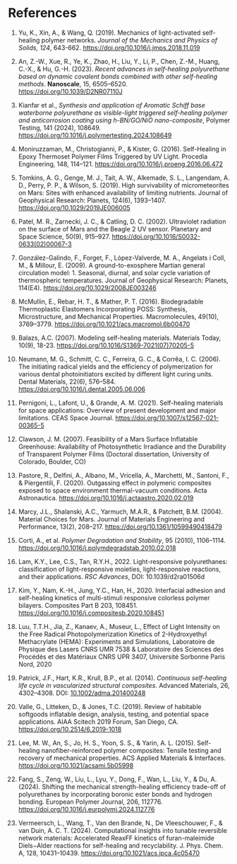 # References

1. Yu, K., Xin, A., & Wang, Q. (2019). Mechanics of light-activated self-healing polymer networks. *Journal of the Mechanics and Physics of Solids, 124*, 643-662. https://doi.org/10.1016/j.jmps.2018.11.019

2. An, Z.-W., Xue, R., Ye, K., Zhao, H., Liu, Y., Li, P., Chen, Z.-M., Huang, C.-X., & Hu, G.-H. (2023). *Recent advances in self-healing polyurethane based on dynamic covalent bonds combined with other self-healing methods*. **Nanoscale**, 15, 6505–6520. https://doi.org/10.1039/D2NR07110J

3. Kianfar et al., *Synthesis and application of Aromatic Schiff base waterborne polyurethane as visible-light triggered self-healing polymer and anticorrosion coating using h-BN/GO/NiO nano-composite*, Polymer Testing, 141 (2024), 108649. https://doi.org/10.1016/j.polymertesting.2024.108649

4. Moniruzzaman, M., Christogianni, P., & Kister, G. (2016). Self-Healing in Epoxy Thermoset Polymer Films Triggered by UV Light. Procedia Engineering, 148, 114–121. https://doi.org/10.1016/j.proeng.2016.06.472

5. Tomkins, A. G., Genge, M. J., Tait, A. W., Alkemade, S. L., Langendam, A. D., Perry, P. P., & Wilson, S. (2019). High survivability of micrometeorites on Mars: Sites with enhanced availability of limiting nutrients. Journal of Geophysical Research: Planets, 124(6), 1393–1407. https://doi.org/10.1029/2019JE006005

6. Patel, M. R., Zarnecki, J. C., & Catling, D. C. (2002). Ultraviolet radiation on the surface of Mars and the Beagle 2 UV sensor. Planetary and Space Science, 50(9), 915–927. https://doi.org/10.1016/S0032-0633(02)00067-3

7. González-Galindo, F., Forget, F., López-Valverde, M. A., Angelats i Coll, M., & Millour, E. (2009). A ground-to-exosphere Martian general circulation model: 1. Seasonal, diurnal, and solar cycle variation of thermospheric temperatures. Journal of Geophysical Research: Planets, 114(E4). https://doi.org/10.1029/2008JE003246

8. McMullin, E., Rebar, H. T., & Mather, P. T. (2016). Biodegradable Thermoplastic Elastomers Incorporating POSS: Synthesis, Microstructure, and Mechanical Properties. Macromolecules, 49(10), 3769–3779. https://doi.org/10.1021/acs.macromol.6b00470

9. Balazs, A.C. (2007). Modeling self-healing materials. Materials Today, 10(9), 18-23. https://doi.org/10.1016/S1369-7021(07)70205-5

10. Neumann, M. G., Schmitt, C. C., Ferreira, G. C., & Corrêa, I. C. (2006). The initiating radical yields and the efficiency of polymerization for various dental photoinitiators excited by different light curing units. Dental Materials, 22(6), 576–584. https://doi.org/10.1016/j.dental.2005.06.006

11. Pernigoni, L., Lafont, U., & Grande, A. M. (2021). Self-healing materials for space applications: Overview of present development and major limitations. CEAS Space Journal. https://doi.org/10.1007/s12567-021-00365-5

12. Clawson, J. M. (2007). Feasibility of a Mars Surface Inflatable Greenhouse: Availability of Photosynthetic Irradiance and the Durability of Transparent Polymer Films (Doctoral dissertation, University of Colorado, Boulder, CO)

13. Pastore, R., Delfini, A., Albano, M., Vricella, A., Marchetti, M., Santoni, F., & Piergentili, F. (2020). Outgassing effect in polymeric composites exposed to space environment thermal-vacuum conditions. Acta Astronautica. https://doi.org/10.1016/j.actaastro.2020.02.019

14. Marcy, J.L., Shalanski, A.C., Yarmuch, M.A.R., & Patchett, B.M. (2004). Material Choices for Mars. Journal of Materials Engineering and Performance, 13(2), 208–217. https://doi.org/10.1361/10599490418479

15. Corti, A., et al. *Polymer Degradation and Stability*, 95 (2010), 1106–1114. https://doi.org/10.1016/j.polymdegradstab.2010.02.018

16. Lam, K.Y., Lee, C.S., Tan, R.Y.H., 2022. Light-responsive polyurethanes: classification of light-responsive moieties, light-responsive reactions, and their applications. *RSC Advances*, DOI: 10.1039/d2ra01506d

17. Kim, Y., Nam, K.-H., Jung, Y.C., Han, H., 2020. Interfacial adhesion and self-healing kinetics of multi-stimuli responsive colorless polymer bilayers. Composites Part B 203, 108451. https://doi.org/10.1016/j.compositesb.2020.108451

18. Luu, T.T.H., Jia, Z., Kanaev, A., Museur, L., Effect of Light Intensity on the Free Radical Photopolymerization Kinetics of 2-Hydroxyethyl Methacrylate (HEMA): Experiments and Simulations, Laboratoire de Physique des Lasers CNRS UMR 7538 & Laboratoire des Sciences des Procédés et des Matériaux CNRS UPR 3407, Université Sorbonne Paris Nord, 2020

19. Patrick, J.F., Hart, K.R., Krull, B.P., et al. (2014). *Continuous self-healing life cycle in vascularized structural composites*. Advanced Materials, 26, 4302–4308. DOI: [10.1002/adma.201400248](https://doi.org/10.1002/adma.201400248)

20. Valle, G., Litteken, D., & Jones, T.C. (2019). Review of habitable softgoods inflatable design, analysis, testing, and potential space applications. AIAA Scitech 2019 Forum, San Diego, CA. https://doi.org/10.2514/6.2019-1018

21. Lee, M. W., An, S., Jo, H. S., Yoon, S. S., & Yarin, A. L. (2015). Self-healing nanofiber-reinforced polymer composites: Tensile testing and recovery of mechanical properties. ACS Applied Materials & Interfaces. https://doi.org/10.1021/acsami.5b05998

22. Fang, S., Zeng, W., Liu, L., Lyu, Y., Dong, F., Wan, L., Liu, Y., & Du, A. (2024). Shifting the mechanical strength-healing efficiency trade-off of polyurethanes by incorporating boronic ester bonds and hydrogen bonding. European Polymer Journal, 206, 112776. https://doi.org/10.1016/j.eurpolymj.2024.112776

23. Vermeersch, L., Wang, T., Van den Brande, N., De Vleeschouwer, F., & van Duin, A. C. T. (2024). Computational insights into tunable reversible network materials: Accelerated ReaxFF kinetics of furan-maleimide Diels−Alder reactions for self-healing and recyclability. J. Phys. Chem. A, 128, 10431–10439. https://doi.org/10.1021/acs.jpca.4c05470

